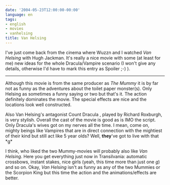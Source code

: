 ```yaml
---
date: '2004-05-23T12:00:00-00:00'
language: en
tags:
- english
- movies
- vanhelsing
title: Van Helsing
---
```



I've just come back from the cinema where Wuzzn and I watched <em>Van Helsing</em> with Hugh Jackman. It's really a nice movie with some (at least for me) new ideas for the whole Dracula/Vampire scenario (I won't give any details, otherwise I'd have to mark this entry as Spoiler ;-) ).

--------------

Although this movie is from the same producer as <em>The Mummy</em> it is by far not as funny as the adventures about the toilet paper monster(s). Only Helsing as sometimes a funny saying or two but that's it. The action definitely dominates the movie. The special effects are nice and the locations look well constructed.

Also Van Helsing's antagonist Count Dracula , played by Richard Roxburgh, is very stylish. Overall the cast of the movie is good as is IMO the script. Only Dracula's wives got on my nerves all the time. I mean, come on, mighty beings like Vampires that are in direct connection with the mightiest of their kind but still act like 5 year olds? Well, <strong>they</strong>'ve got to live with that \*g\*

I think, who liked the two Mummy-movies will probably also like <em>Van Helsing</em>. Here you get everything just now in Transilvania: automatic crossbows, instant stakes, nice girls (yeah, this time more than just one *g*) and so on. Okay, <em>Van Helsing</em> isn't as funny as any of the two Mummies or the Scorpion King but this time the action and the animations/effects are better.
